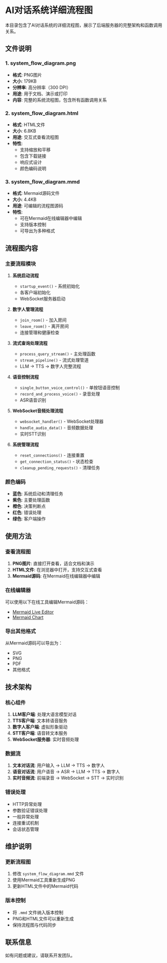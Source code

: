 # AI对话系统详细流程图

本目录包含了AI对话系统的详细流程图，展示了后端服务器的完整架构和函数调用关系。

## 文件说明

### 1. system_flow_diagram.png
- **格式**: PNG图片
- **大小**: 179KB
- **分辨率**: 高分辨率（300 DPI）
- **用途**: 用于文档、演示或打印
- **内容**: 完整的系统流程图，包含所有函数调用关系

### 2. system_flow_diagram.html
- **格式**: HTML文件
- **大小**: 6.8KB
- **用途**: 交互式查看流程图
- **特性**: 
  - 支持缩放和平移
  - 包含下载链接
  - 响应式设计
  - 颜色编码说明

### 3. system_flow_diagram.mmd
- **格式**: Mermaid源码文件
- **大小**: 4.4KB
- **用途**: 可编辑的流程图源码
- **特性**: 
  - 可在Mermaid在线编辑器中编辑
  - 支持版本控制
  - 可导出为多种格式

## 流程图内容

### 主要流程模块

1. **系统启动流程**
   - `startup_event()` - 系统初始化
   - 各客户端初始化
   - WebSocket服务器启动

2. **数字人管理流程**
   - `join_room()` - 加入房间
   - `leave_room()` - 离开房间
   - 连接管理和健康检查

3. **流式查询处理流程**
   - `process_query_stream()` - 主处理函数
   - `stream_pipeline()` - 流式处理管道
   - LLM → TTS → 数字人完整流程

4. **语音控制流程**
   - `single_button_voice_control()` - 单按钮语音控制
   - `record_and_process_voice()` - 录音处理
   - ASR语音识别

5. **WebSocket音频处理流程**
   - `websocket_handler()` - WebSocket处理器
   - `handle_audio_data()` - 音频数据处理
   - 实时STT识别

6. **系统管理流程**
   - `reset_connections()` - 连接重置
   - `get_connection_status()` - 状态检查
   - `cleanup_pending_requests()` - 清理任务

### 颜色编码

- **蓝色**: 系统启动和清理任务
- **紫色**: 主要处理函数
- **橙色**: 决策判断点
- **红色**: 错误处理
- **绿色**: 客户端操作

## 使用方法

### 查看流程图

1. **PNG图片**: 直接打开查看，适合文档和演示
2. **HTML文件**: 在浏览器中打开，支持交互式查看
3. **Mermaid源码**: 在Mermaid在线编辑器中编辑

### 在线编辑器

可以使用以下在线工具编辑Mermaid源码：
- [Mermaid Live Editor](https://mermaid.live/)
- [Mermaid Chart](https://www.mermaidchart.com/)

### 导出其他格式

从Mermaid源码可以导出为：
- SVG
- PNG
- PDF
- 其他格式

## 技术架构

### 核心组件

1. **LLM客户端**: 处理大语言模型对话
2. **TTS客户端**: 文本转语音服务
3. **数字人客户端**: 虚拟形象驱动
4. **STT客户端**: 语音转文本服务
5. **WebSocket服务器**: 实时音频处理

### 数据流

1. **文本对话流**: 用户输入 → LLM → TTS → 数字人
2. **语音对话流**: 用户语音 → ASR → LLM → TTS → 数字人
3. **实时音频流**: 前端录音 → WebSocket → STT → 实时识别

### 错误处理

- HTTP异常处理
- 参数验证错误处理
- 一般异常处理
- 连接重试机制
- 会话状态管理

## 维护说明

### 更新流程图

1. 修改 `system_flow_diagram.mmd` 文件
2. 使用Mermaid工具重新生成PNG
3. 更新HTML文件中的Mermaid代码

### 版本控制

- 将 `.mmd` 文件纳入版本控制
- PNG和HTML文件可以重新生成
- 保持流程图与代码同步

## 联系信息

如有问题或建议，请联系开发团队。
